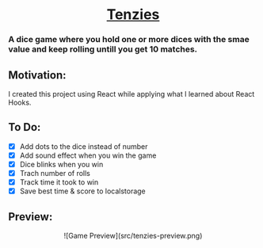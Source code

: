# <div align="center"><center>[Tenzies](https://kingmathers92.github.io/React-Tenzies-Game/)</div>

### A dice game where you hold one or more dices with the smae value and keep rolling untill you get 10 matches.

## Motivation:

I created this project using React while applying what I learned about React Hooks.

## To Do:

- [x] Add dots to the dice instead of number
- [x] Add sound effect when you win the game
- [x] Dice blinks when you win
- [x] Trach number of rolls
- [x] Track time it took to win
- [x] Save best time & score to localstorage

## Preview:

<div align="center"><center>![Game Preview](src/tenzies-preview.png)</div>
